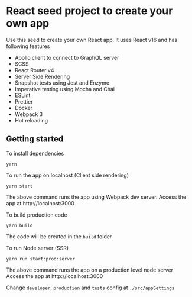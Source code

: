 # React seed project to create your own app
Use this seed to create your own React app. It uses React v16 and has following features
* Apollo client to connect to GraphQL server
* SCSS
* React Router v4
* Server Side Rendering
* Snapshot tests using Jest and Enzyme
* Imperative testing using Mocha and Chai
* ESLint
* Prettier
* Docker
* Webpack 3
* Hot reloading

## Getting started
To install dependencies
```
yarn
```

To run the app on localhost (Client side rendering)
```
yarn start
```
The above command runs the app using Webpack dev server.
Access the app at http://localhost:3000


To build production code
```
yarn build
```
The code will be created in the `build` folder


To run Node server (SSR)
```
yarn run start:prod:server
```
The above command runs the app on a production level node server
Access the app at http://localhost:3000

Change `developer`, `production` and `tests` config at `./src/appSettings`

